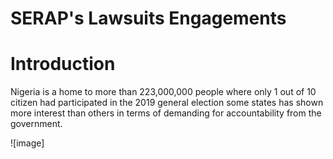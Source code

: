 # SERAP's Lawsuits Engagements
# Introduction 
Nigeria is a home to more than 223,000,000 people where only 1 out of 10 citizen had participated in the 2019 general election some states has shown more interest than others in terms of demanding for accountability from the government. 

![image] 
